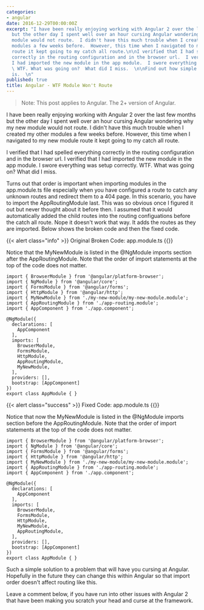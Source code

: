 ```yaml
---
categories:
- angular
date: 2016-12-29T00:00:00Z
excerpt: "I have been really enjoying working with Angular 2 over the last few months
  but the other day I spent well over an hour cursing Angular wondering why my new
  module would not route.  I didn't have this much trouble when I created my other
  modules a few weeks before.  However, this time when I navigated to my new module
  route it kept going to my catch all route.\n\nI verified that I had spelled everything
  correctly in the routing configuration and in the browser url.  I verified that
  I had imported the new module in the app module.  I swore everything was setup correctly.
  \ WTF. What was going on?  What did I miss.  \n\nFind out how simple the solution
  is.  \n"
published: true
title: Angular - WTF Module Won't Route
---
```


> Note: This post applies to Angular.  The 2+ version of Angular.

I have been really enjoying working with Angular 2 over the last few months but the other day I spent well over an hour cursing Angular wondering why my new module would not route.  I didn't have this much trouble when I created my other modules a few weeks before.  However, this time when I navigated to my new module route it kept going to my catch all route.

I verified that I had spelled everything correctly in the routing configuration and in the browser url.  I verified that I had imported the new module in the app module.  I swore everything was setup correctly.  WTF. What was going on?  What did I miss.

Turns out that order is important when importing modules in the app.module.ts file especially when you have configured a route to catch any unknown routes and redirect them to a 404 page.  In this scenario, you have to import the AppRoutingModule last.  This was so obvious once I figured it out but never thought about it before then.  I assumed that it would automatically added the child routes into the routing configuations before the catch all route.  Nope it doesn't work that way.  It adds the routes as they are imported. Below shows the broken code and then the fixed code.

{{< alert class="info" >}}
Original Broken Code: app.module.ts
{{</alert>}}

Notice that the MyNewModule is listed in the @NgModule imports section after the AppRoutingModule.  Note that the order of import statements at the top of the code does not matter.

```
import { BrowserModule } from '@angular/platform-browser';
import { NgModule } from '@angular/core';
import { FormsModule } from '@angular/forms';
import { HttpModule } from '@angular/http';
import { MyNewModule } from './my-new-module/my-new-module.module';
import { AppRoutingModule } from './app-routing.module';
import { AppComponent } from './app.component';

@NgModule({
  declarations: [
    AppComponent
  ],
  imports: [
    BrowserModule,
    FormsModule,
    HttpModule,
    AppRoutingModule,
  	MyNewModule,
  ],
  providers: [],
  bootstrap: [AppComponent]
})
export class AppModule { }
```

{{< alert class="success" >}}
Fixed Code: app.module.ts
{{</alert>}}

Notice that now the MyNewModule is listed in the @NgModule imports section before the AppRoutingModule.  Note that the order of import statements at the top of the code does not matter.

```
import { BrowserModule } from '@angular/platform-browser';
import { NgModule } from '@angular/core';
import { FormsModule } from '@angular/forms';
import { HttpModule } from '@angular/http';
import { MyNewModule } from './my-new-module/my-new-module.module';
import { AppRoutingModule } from './app-routing.module';
import { AppComponent } from './app.component';

@NgModule({
  declarations: [
    AppComponent
  ],
  imports: [
    BrowserModule,
    FormsModule,
    HttpModule,
	MyNewModule,
    AppRoutingModule,
  ],
  providers: [],
  bootstrap: [AppComponent]
})
export class AppModule { }
```

Such a simple solution to a problem that will have you cursing at Angular.  Hopefully in the future they can change this within Angular so that import order doesn't affect routing like this.

Leave a comment below, if you have run into other issues with Angular 2 that have been making you scratch your head and curse at the framework.
